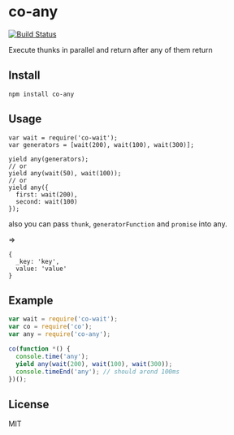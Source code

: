 co-any
======

[![Build Status](https://travis-ci.org/cojs/any.svg)](https://travis-ci.org/cojs/any)

Execute thunks in parallel and return after any of them return

## Install

```
npm install co-any
```

## Usage

```
var wait = require('co-wait');
var generators = [wait(200), wait(100), wait(300)];

yield any(generators);
// or
yield any(wait(50), wait(100));
// or
yield any({
  first: wait(200),
  second: wait(100)
});
```
also you can pass `thunk`, `generatorFunction` and `promise` into any.

=>

```
{
  _key: 'key',
  value: 'value'
}
```

## Example

```js
var wait = require('co-wait');
var co = require('co');
var any = require('co-any');

co(function *() {
  console.time('any');
  yield any(wait(200), wait(100), wait(300));
  console.timeEnd('any'); // should arond 100ms
})();

```
## License
MIT
